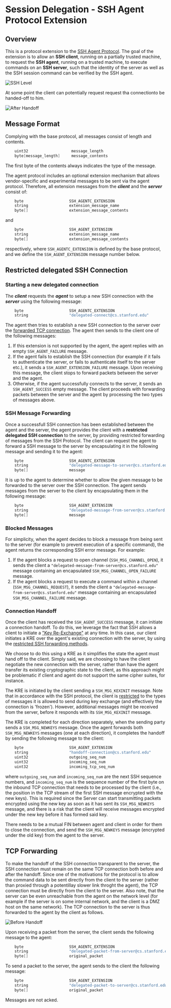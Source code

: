 # Session Delegation - SSH Agent Protocol Extension

## Overview
This is a protocol extension to the [SSH Agent
Protocol](https://tools.ietf.org/id/draft-miller-ssh-agent-00.html).
The goal of the extension is to allow an **SSH client**, running on a partially
trusted machine, to request the **SSH agent**, running on a trusted machine,
to execute commands on an **SSH server**, such that the identity of
the server as well as the SSH session command can be verified by the SSH agent.

![SSH Level](SSHLevel.png)

At some point the client can potentially request request tha connectionto be handed-off to
him.

![After Handoff](AfterHandoff.png)

## Message Format

Complying with the base protocol, all messages consist of length and contents.
```c
    uint32                   message_length
    byte[message_length]     message_contents
```
The first byte of the contents always indicates the type of the message.

The agent protocol includes an optional extension mechanism that allows
vendor-specific and experimental messages to be sent via the agent protocol.
Therefore, all extension messages from the ***client*** and the ***server***
consist of:
```c
    byte                    SSH_AGENTC_EXTENSION
    string                  extension_message_name
    byte[]                  extension_message_contents
```
and
```c
    byte                    SSH_AGENT_EXTENSION
    string                  extension_message_name
    byte[]                  extension_message_contents
```
respectively, where ```SSH_AGENTC_EXTENSION``` is defined by the base protocol,
and we define the ```SSH_AGENT_EXTENSION``` message number below.

## Restricted delegated SSH Connection
### Starting a new delegated connection
The ***client*** requests the ***agent*** to setup a new SSH connection with
the ***server*** using the following  message:
```c
    byte                    SSH_AGENTC_EXTENSION
    string                  "delegated-connect@cs.stanford.edu"
```

The agent then tries to establish a new SSH connection to the server over
the [forwarded TCP connection](#tcp-forwarding). The agent then sends to the
client one of the following messages:
1. If this extension is not supported by the agent, the agent replies with an
   empty ```SSH_AGENT_FAILURE``` message.
1. If the agent fails to establish the SSH connection (for example if it
   fails to authenticate the server, or fails to authenticate itself to the
   server etc.), it sends a ```SSH_AGENT_EXTENSION_FAILURE``` message.
   Upon receiving this message, the client stops to forward packets between
   the server and the agent.
1. Otherwise, if the agent successfully connects to the server, it sends
   an ```SSH_AGENT_SUCCESS``` empty message. The client proceeds with
   forwarding packets between the server and the agent by processing the two
   types of messages above.


### SSH Message Forwarding
Once a successfull SSH connection has been established between the agent
and the server, the agent provides the client with a **restricted delegated SSH
connection** to the server, by providing restricted forwarding of
messages from the SSH Protocol. The client can request the agent to forward a
SSH message to the server by encapsulating it in the following message and sending it
to the agent:
```c
    byte                    SSH_AGENTC_EXTENSION
    string                  "delegated-message-to-server@cs.stanford.edu"
    byte[]                  message
```
It is up to the agent to determine whether to allow the given message to be
forwarded to the server over the SSH connection. The agent sends messages
from the server to the client by encapsulating them in the following message:
```c
    byte                    SSH_AGENT_EXTENSION
    string                  "delegated-message-from-server@cs.stanford.edu"
    byte[]                  message
```

### Blocked Messages
For simplicity, when the agent decides to block a message from being sent
to the server (for example to prevent execution of a specific command),
the agent returns the corresponding SSH error message. For
example:
1. If the agent blocks a request to open channel (```SSH_MSG_CHANNEL_OPEN```),
it sends the client a ```"delegated-message-from-server@cs.stanford.edu"```
message containing an encapsulated ```SSH_MSG_CHANNEL_OPEN_FAILURE``` message.
1. If the agent blocks a request to execute a command within a channel
(```SSH_MSG_CHANNEL_REQUEST```), it sends the client
a ```"delegated-message-from-server@cs.stanford.edu"``` message
containing an encapsulated ```SSH_MSG_CHANNEL_FAILURE``` message.



### Connection Handoff
Once the client has received the ```SSH_AGENT_SUCCESS``` message, it can
initiate a connection handoff. To do this, we leverage the fact that SSH
allows a client to initiate a
["Key Re-Exchange"](https://tools.ietf.org/html/rfc4253#section-9) at any time.
In this case, our client initiates a KRE over the agent's existing connection
with the server, by using the
[restricted SSH forwarding methods](#ssh-message-forwarding).

We choose to do this using a KRE as it simplifies the state the agent must
hand off to the client.
Simply said, we are choosing to have the client negotiate the new connection
with the server, rather than have the agent transfer its existing cryptographic
state to the client, as this approach might be problematic if client and agent
do not support the same cipher suites, for instance.

The KRE is initiated by the client sending a ```SSH_MSG_KEXINIT``` message.
Note that in accordance with the SSH protocol, the client is
[restricted](https://tools.ietf.org/html/rfc4253#page-19) to the
types of messages it is allowed to send during key exchange (and effectively
the connection is 'frozen'). However, additional messages might be received
from the server, before it responds with its ```SSH_MSG_KEXINIT``` message.

The KRE is completed for each direction separately, when the sending party
sends a ```SSH_MSG_NEWKEYS``` message.
Once the agent forwards both ```SSH_MSG_NEWKEYS``` messages (one at each
direction), it completes the handoff by sending the following message to the
client:
```c
    byte                    SSH_AGENT_EXTENSION
    string                  "handoff-connection@cs.stanford.edu"
    uint32                  outgoing_seq_num
    uint32                  incoming_seq_num
    uint32                  incoming_tcp_seq_num
```
where ```outgoing_seq_num``` and ```incoming_seq_num``` are the next SSH
sequence numbers, and ```incoming_seq_num``` is the sequence number of the
first byte on the inbound TCP connection that needs to be processed by the
client (i.e., the position in the TCP stream of the first SSH message encrypted
with the new keys). This is required since the Server can start transmitting packets
encrypted using the new key as soon as it has sent its ```SSH_MSG_NEWKEYS```
message, and there is a risk that the client will receive messages encrypted
under the new key before it has formed said key.

There needs to be a mutual FIN between agent and client in order for them to
close the connection, and send the ```SSH_MSG_NEWKEYS``` message (encrypted under
the old key) from the agent to the server.


## TCP Forwarding
To make the handoff of the SSH connection transparent to the server, the
SSH connection must remain on the same TCP connection both before and after the
handoff. Since one of the motivations for the protocol is to allow the command data
to be sent directly from the client to the server (rather than
proxied through a potentillay slower link throght the agent), the TCP connection
must be directly from the client to the server.
Also note, that the server can be even unreachable from the agent
on the network level (for example if the server is on some internal network,
and the client is a DMZ host on the same network).
The TCP connection to the server is thus forwarded to the agent by the client
as follows.

![Before Handoff](Connectivity.png)

Upon receiving a packet from the server, the client sends the
following message to the agent:
```c
    byte                    SSH_AGENTC_EXTENSION
    string                  "delegated-packet-from-server@cs.stanford.edu"
    byte[]                  original_packet
```
To send a packet to the server, the agent sends to the client the following
message:
```c
    byte                    SSH_AGENT_EXTENSION
    string                  "delegated-packet-to-server@cs.stanford.edu"
    byte[]                  original_packet
```

Messages are not acked.
